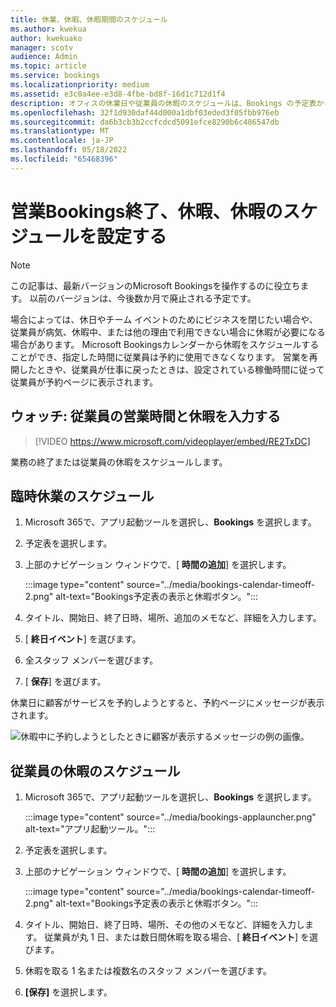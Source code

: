 ```yaml
---
title: 休業、休暇、休暇期間のスケジュール
ms.author: kwekua
author: kwekuako
manager: scotv
audience: Admin
ms.topic: article
ms.service: bookings
ms.localizationpriority: medium
ms.assetid: e3c0a4ee-e3d8-4fbe-bd8f-16d1c712d1f4
description: オフィスの休業日や従業員の休暇のスケジュールは、Bookings の予定表から設定でき、その従業員は指定した時間帯は予約できなくなります。
ms.openlocfilehash: 32f1d930daf44d000a1dbf03eded3f05fbb976eb
ms.sourcegitcommit: da6b3cb3b2ccfcdcd5091efce8290b6c486547db
ms.translationtype: MT
ms.contentlocale: ja-JP
ms.lasthandoff: 05/18/2022
ms.locfileid: "65468396"
---
```

# <a name="schedule-bookings-business-closures-time-off-and-vacation-time"></a>営業Bookings終了、休暇、休暇のスケジュールを設定する

> [!NOTE]
> この記事は、最新バージョンのMicrosoft Bookingsを操作するのに役立ちます。 以前のバージョンは、今後数か月で廃止される予定です。

場合によっては、休日やチーム イベントのためにビジネスを閉じたい場合や、従業員が病気、休暇中、または他の理由で利用できない場合に休暇が必要になる場合があります。 Microsoft Bookingsカレンダーから休暇をスケジュールすることができ、指定した時間に従業員は予約に使用できなくなります。 営業を再開したときや、従業員が仕事に戻ったときは、設定されている稼働時間に従って従業員が予約ページに表示されます。

## <a name="watch-enter-business-hours-and-time-off-for-employees"></a>ウォッチ: 従業員の営業時間と休暇を入力する

> [!VIDEO https://www.microsoft.com/videoplayer/embed/RE2TxDC]

業務の終了または従業員の休暇をスケジュールします。

## <a name="schedule-ad-hoc-business-closures"></a>臨時休業のスケジュール

1. Microsoft 365で、アプリ起動ツールを選択し、**Bookings** を選択します。

1. 予定表を選択します。 

1. 上部のナビゲーション ウィンドウで、[ **時間の追加**] を選択します。

   :::image type="content" source="../media/bookings-calendar-timeoff-2.png" alt-text="Bookings予定表の表示と休暇ボタン。":::

1. タイトル、開始日、終了日時、場所、追加のメモなど、詳細を入力します。

1. [ **終日イベント**] を選びます。

1. 全スタッフ メンバーを選びます。

1. [ **保存**] を選びます。

休業日に顧客がサービスを予約しようとすると、予約ページにメッセージが表示されます。

   ![休暇中に予約しようとしたときに顧客が表示するメッセージの例の画像。](../media/bookings-timeoff-message.png)

## <a name="schedule-employee-time-off"></a>従業員の休暇のスケジュール

1. Microsoft 365で、アプリ起動ツールを選択し、**Bookings** を選択します。

   :::image type="content" source="../media/bookings-applauncher.png" alt-text="アプリ起動ツール。":::

1. 予定表を選択します。

1. 上部のナビゲーション ウィンドウで、[ **時間の追加**] を選択します。

   :::image type="content" source="../media/bookings-calendar-timeoff-2.png" alt-text="Bookings予定表の表示と休暇ボタン。":::

1. タイトル、開始日、終了日時、場所、その他のメモなど、詳細を入力します。 従業員が丸 1 日、または数日間休暇を取る場合、[ **終日イベント**] を選びます。

1. 休暇を取る 1 名または複数名のスタッフ メンバーを選びます。

1. **[保存]** を選択します。
